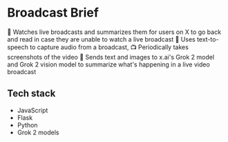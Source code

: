 # Broadcast Brief

🎥 Watches live broadcasts and summarizes them for users on X to go back and read in case they are unable to watch a live broadcast
💬 Uses text-to-speech to capture audio from a broadcast,
📺 Periodically takes screenshots of the video
🤖 Sends text and images to x.ai's Grok 2 model and Grok 2 vision model to summarize what's happening in a live video broadcast

## Tech stack
- JavaScript
- Flask
- Python
- Grok 2 models

